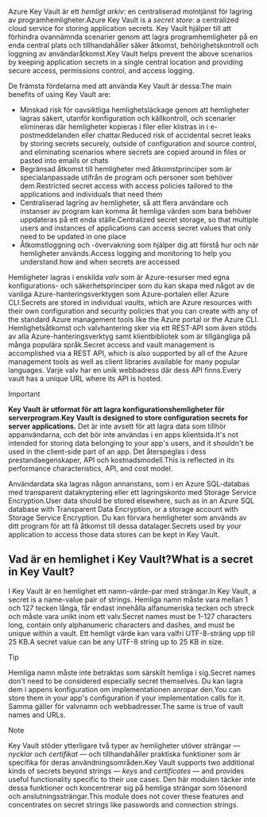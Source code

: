 <span data-ttu-id="12d7b-101">Azure Key Vault är ett *hemligt arkiv*: en centraliserad molntjänst för lagring av programhemligheter.</span><span class="sxs-lookup"><span data-stu-id="12d7b-101">Azure Key Vault is a *secret store*: a centralized cloud service for storing application secrets.</span></span> <span data-ttu-id="12d7b-102">Key Vault hjälper till att förhindra ovannämnda scenarier genom att lagra programhemligheter på en enda central plats och tillhandahåller säker åtkomst, behörighetskontroll och loggning av användaråtkomst.</span><span class="sxs-lookup"><span data-stu-id="12d7b-102">Key Vault helps prevent the above scenarios by keeping application secrets in a single central location and providing secure access, permissions control, and access logging.</span></span>

<span data-ttu-id="12d7b-103">De främsta fördelarna med att använda Key Vault är dessa:</span><span class="sxs-lookup"><span data-stu-id="12d7b-103">The main benefits of using Key Vault are:</span></span>

* <span data-ttu-id="12d7b-104">Minskad risk för oavsiktliga hemlighetsläckage genom att hemligheter lagras säkert, utanför konfiguration och källkontroll, och scenarier elimineras där hemligheter kopieras i filer eller klistras in i e-postmeddelanden eller chattar.</span><span class="sxs-lookup"><span data-stu-id="12d7b-104">Reduced risk of accidental secret leaks by storing secrets securely, outside of configuration and source control, and eliminating scenarios where secrets are copied around in files or pasted into emails or chats</span></span>
* <span data-ttu-id="12d7b-105">Begränsad åtkomst till hemligheter med åtkomstprinciper som är specialanpassade utifrån de program och personer som behöver dem.</span><span class="sxs-lookup"><span data-stu-id="12d7b-105">Restricted secret access with access policies tailored to the applications and individuals that need them</span></span>
* <span data-ttu-id="12d7b-106">Centraliserad lagring av hemligheter, så att flera användare och instanser av program kan komma åt hemliga värden som bara behöver uppdateras på ett enda ställe.</span><span class="sxs-lookup"><span data-stu-id="12d7b-106">Centralized secret storage, so that multiple users and instances of applications can access secret values that only need to be updated in one place</span></span>
* <span data-ttu-id="12d7b-107">Åtkomstloggning och -övervakning som hjälper dig att förstå hur och när hemligheter används.</span><span class="sxs-lookup"><span data-stu-id="12d7b-107">Access logging and monitoring to help you understand how and when secrets are accessed</span></span>

<span data-ttu-id="12d7b-108">Hemligheter lagras i enskilda *valv* som är Azure-resurser med egna konfigurations- och säkerhetsprinciper som du kan skapa med något av de vanliga Azure-hanteringsverktygen som Azure-portalen eller Azure CLI.</span><span class="sxs-lookup"><span data-stu-id="12d7b-108">Secrets are stored in individual *vaults*, which are Azure resources with their own configuration and security policies that you can create with any of the standard Azure management tools like the Azure portal or the Azure CLI.</span></span> <span data-ttu-id="12d7b-109">Hemlighetsåtkomst och valvhantering sker via ett REST-API som även stöds av alla Azure-hanteringsverktyg samt klientbibliotek som är tillgängliga på många populära språk.</span><span class="sxs-lookup"><span data-stu-id="12d7b-109">Secret access and vault management is accomplished via a REST API, which is also supported by all of the Azure management tools as well as client libraries available for many popular languages.</span></span> <span data-ttu-id="12d7b-110">Varje valv har en unik webbadress där dess API finns.</span><span class="sxs-lookup"><span data-stu-id="12d7b-110">Every vault has a unique URL where its API is hosted.</span></span>

> [!IMPORTANT]
> <span data-ttu-id="12d7b-111">**Key Vault är utformat för att lagra konfigurationshemligheter för serverprogram.**</span><span class="sxs-lookup"><span data-stu-id="12d7b-111">**Key Vault is designed to store configuration secrets for server applications.**</span></span> <span data-ttu-id="12d7b-112">Det är inte avsett för att lagra data som tillhör appanvändarna, och det bör inte användas i en apps klientsida.</span><span class="sxs-lookup"><span data-stu-id="12d7b-112">It's not intended for storing data belonging to your app's users, and it shouldn't be used in the client-side part of an app.</span></span> <span data-ttu-id="12d7b-113">Det återspeglas i dess prestandaegenskaper, API och kostnadsmodell.</span><span class="sxs-lookup"><span data-stu-id="12d7b-113">This is reflected in its performance characteristics, API, and cost model.</span></span>
>
> <span data-ttu-id="12d7b-114">Användardata ska lagras någon annanstans, som i en Azure SQL-databas med transparent datakryptering eller ett lagringskonto med Storage Service Encryption.</span><span class="sxs-lookup"><span data-stu-id="12d7b-114">User data should be stored elsewhere, such as in an Azure SQL database with Transparent Data Encryption, or a storage account with Storage Service Encryption.</span></span> <span data-ttu-id="12d7b-115">Du kan förvara hemligheter som används av ditt program för att få åtkomst till dessa datalager.</span><span class="sxs-lookup"><span data-stu-id="12d7b-115">Secrets used by your application to access those data stores can be kept in Key Vault.</span></span>

## <a name="what-is-a-secret-in-key-vault"></a><span data-ttu-id="12d7b-116">Vad är en hemlighet i Key Vault?</span><span class="sxs-lookup"><span data-stu-id="12d7b-116">What is a secret in Key Vault?</span></span>

<span data-ttu-id="12d7b-117">I Key Vault är en hemlighet ett namn-värde-par med strängar.</span><span class="sxs-lookup"><span data-stu-id="12d7b-117">In Key Vault, a secret is a name-value pair of strings.</span></span> <span data-ttu-id="12d7b-118">Hemliga namn måste vara mellan 1 och 127 tecken långa, får endast innehålla alfanumeriska tecken och streck och måste vara unikt inom ett valv.</span><span class="sxs-lookup"><span data-stu-id="12d7b-118">Secret names must be 1-127 characters long, contain only alphanumeric characters and dashes, and must be unique within a vault.</span></span> <span data-ttu-id="12d7b-119">Ett hemligt värde kan vara valfri UTF-8-sträng upp till 25 KB.</span><span class="sxs-lookup"><span data-stu-id="12d7b-119">A secret value can be any UTF-8 string up to 25 KB in size.</span></span>

> [!TIP]
> <span data-ttu-id="12d7b-120">Hemliga namn måste inte betraktas som särskilt hemliga i sig.</span><span class="sxs-lookup"><span data-stu-id="12d7b-120">Secret names don't need to be considered especially secret themselves.</span></span> <span data-ttu-id="12d7b-121">Du kan lagra dem i appens konfiguration om implementationen anropar den.</span><span class="sxs-lookup"><span data-stu-id="12d7b-121">You can store them in your app's configuration if your implementation calls for it.</span></span> <span data-ttu-id="12d7b-122">Samma gäller för valvnamn och webbadresser.</span><span class="sxs-lookup"><span data-stu-id="12d7b-122">The same is true of vault names and URLs.</span></span>

> [!NOTE]
> <span data-ttu-id="12d7b-123">Key Vault stöder ytterligare två typer av hemligheter utöver strängar &mdash; *nycklar* och *certifikat* &mdash; och tillhandahåller praktiska funktioner som är specifika för deras användningsområden.</span><span class="sxs-lookup"><span data-stu-id="12d7b-123">Key Vault supports two additional kinds of secrets beyond strings &mdash; *keys* and *certificates* &mdash; and provides useful functionality specific to their use cases.</span></span> <span data-ttu-id="12d7b-124">Den här modulen täcker inte dessa funktioner och koncentrerar sig på hemliga strängar som lösenord och anslutningssträngar.</span><span class="sxs-lookup"><span data-stu-id="12d7b-124">This module does not cover these features and concentrates on secret strings like passwords and connection strings.</span></span>
